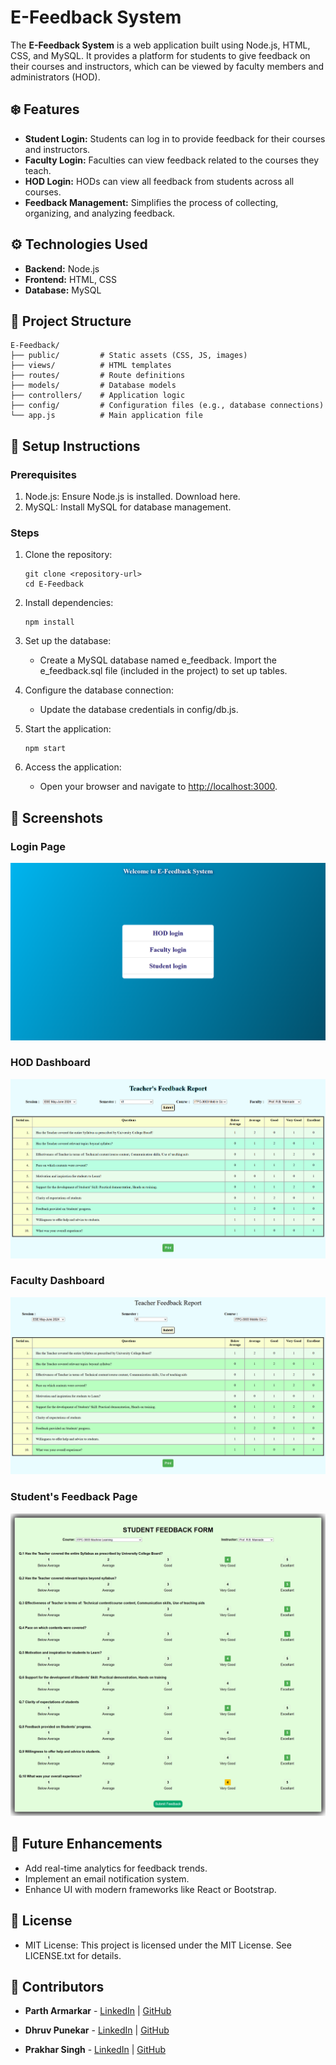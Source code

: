# E-Feedback System

The **E-Feedback System** is a web application built using Node.js, HTML, CSS, and MySQL. It provides a platform for students to give feedback on their courses and instructors, which can be viewed by faculty members and administrators (HOD).

## ❄️ Features

- **Student Login:** Students can log in to provide feedback for their courses and instructors.
- **Faculty Login:** Faculties can view feedback related to the courses they teach.
- **HOD Login:** HODs can view all feedback from students across all courses.
- **Feedback Management:** Simplifies the process of collecting, organizing, and analyzing feedback.

## ⚙️ Technologies Used

- **Backend:** Node.js
- **Frontend:** HTML, CSS
- **Database:** MySQL

## 📂 Project Structure

```plaintext
E-Feedback/
├── public/         # Static assets (CSS, JS, images)
├── views/          # HTML templates
├── routes/         # Route definitions
├── models/         # Database models
├── controllers/    # Application logic
├── config/         # Configuration files (e.g., database connections)
└── app.js          # Main application file
```

## 📝 Setup Instructions
### Prerequisites
1. Node.js: Ensure Node.js is installed. Download here.
2. MySQL: Install MySQL for database management.
### Steps
1. Clone the repository:
    ```
    git clone <repository-url>
    cd E-Feedback
    ```

2. Install dependencies:
    ```
    npm install
    ```

3. Set up the database:

    - Create a MySQL database named e_feedback.
    Import the e_feedback.sql file (included in the project) to set up tables.

4. Configure the database connection:
    - Update the database credentials in config/db.js.

5. Start the application:
   ```
   npm start
   ```

6. Access the application: 

    - Open your browser and navigate to [http://localhost:3000](http://localhost:3000).

## 📸 Screenshots

### Login Page
![Login Page](.//public//Screenshots//Screenshot%202025-01-02%20232917.png)

### HOD Dashboard
![HOD Dashboard](.//public//Screenshots//Screenshot%202025-01-02%20233502.png)

### Faculty Dashboard
![Login Page](.//public//Screenshots//Screenshot%202025-01-02%20233820.png)

### Student's Feedback Page
![Student's Feedback Page](.//public//Screenshots//Screenshot%202025-01-02%20234000.png)


## 🔮 Future Enhancements
- Add real-time analytics for feedback trends.
- Implement an email notification system.
- Enhance UI with modern frameworks like React or Bootstrap.

## 🪪 License
- MIT License: This project is licensed under the MIT License. See LICENSE.txt for details.

## 👥 Contributors

- **Parth Armarkar** - [LinkedIn](http://www.linkedin.com/in/parth-armarkar-052551289) | [GitHub](https://github.com/Parth-GECA-IT)

- **Dhruv Punekar** - [LinkedIn](https://www.linkedin.com/in/dhruv-punekar-a57299277/) | [GitHub](https://github.com)
- **Prakhar Singh** - [LinkedIn](https://www.linkedin.com/in/prakhar-singh-1b9614185/) | [GitHub](https://github.com/prakharsingh1923/E-voting-Dapp)
